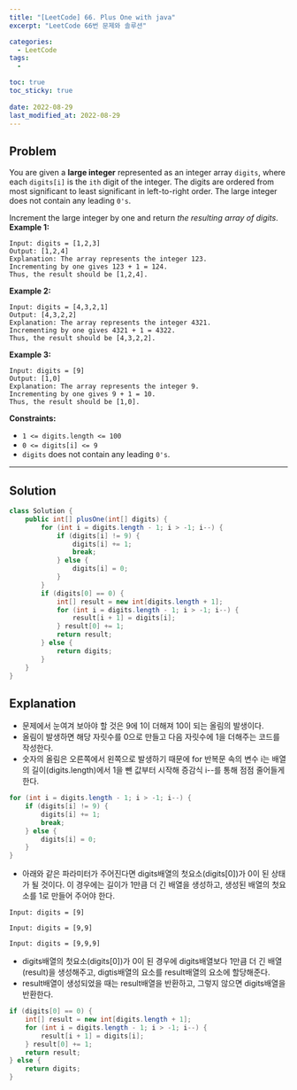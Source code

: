 ```yaml
---
title: "[LeetCode] 66. Plus One with java"
excerpt: "LeetCode 66번 문제와 솔루션"

categories:
  - LeetCode
tags:
  - 

toc: true
toc_sticky: true
 
date: 2022-08-29
last_modified_at: 2022-08-29
---
```

## **Problem**
You are given a **large integer** represented as an integer array `digits`, where each `digits[i]` is the `ith` digit of the integer. The digits are ordered from most significant to least significant in left-to-right order. The large integer does not contain any leading `0's`.

Increment the large integer by one and return *the resulting array of digits*.
**Example 1:**
```
Input: digits = [1,2,3]
Output: [1,2,4]
Explanation: The array represents the integer 123.
Incrementing by one gives 123 + 1 = 124.
Thus, the result should be [1,2,4].
```
**Example 2:**
```
Input: digits = [4,3,2,1]
Output: [4,3,2,2]
Explanation: The array represents the integer 4321.
Incrementing by one gives 4321 + 1 = 4322.
Thus, the result should be [4,3,2,2].
```
**Example 3:**
```
Input: digits = [9]
Output: [1,0]
Explanation: The array represents the integer 9.
Incrementing by one gives 9 + 1 = 10.
Thus, the result should be [1,0].
```
**Constraints:**
- `1 <= digits.length <= 100`
- `0 <= digits[i] <= 9`
- `digits` does not contain any leading `0's`.

---
## **Solution**
```java
class Solution {
    public int[] plusOne(int[] digits) {
        for (int i = digits.length - 1; i > -1; i--) {
            if (digits[i] != 9) {
                digits[i] += 1;
                break;
            } else {
                digits[i] = 0;
            }
        }
        if (digits[0] == 0) {
            int[] result = new int[digits.length + 1];
            for (int i = digits.length - 1; i > -1; i--) {
                result[i + 1] = digits[i];
            } result[0] += 1;
            return result;
        } else {
            return digits;
        }
    }
}
```
## **Explanation**
- 문제에서 눈여겨 보아야 할 것은 9에 1이 더해져 10이 되는 올림의 발생이다.
- 올림이 발생하면 해당 자릿수를 0으로 만들고 다음 자릿수에 1을 더해주는 코드를 작성한다.
- 숫자의 올림은 오른쪽에서 왼쪽으로 발생하기 때문에 for 반복문 속의 변수 i는 배열의 길이(digits.length)에서 1을 뺀 값부터 시작해 증감식 i--를 통해 점점 줄어들게 한다.
```java
for (int i = digits.length - 1; i > -1; i--) {
    if (digits[i] != 9) {
        digits[i] += 1;
        break;
    } else {
        digits[i] = 0;
    }
}
```
- 아래와 같은 파라미터가 주어진다면 digits배열의 첫요소(digits[0])가 0이 된 상태가 될 것이다. 이 경우에는 길이가 1만큼 더 긴 배열을 생성하고, 생성된 배열의 첫요소를 1로 만들어 주어야 한다.
```
Input: digits = [9]

Input: digits = [9,9]

Input: digits = [9,9,9]
```
- digits배열의 첫요소(digits[0])가 0이 된 경우에 digits배열보다 1만큼 더 긴 배열(result)을 생성해주고, digtis배열의 요소를 result배열의 요소에 할당해준다.
- result배열이 생성되었을 때는 result배열을 반환하고, 그렇지 않으면 digits배열을 반환한다.
```java
if (digits[0] == 0) {
    int[] result = new int[digits.length + 1];
    for (int i = digits.length - 1; i > -1; i--) {
        result[i + 1] = digits[i];
    } result[0] += 1;
    return result;
} else {
    return digits;
}
```
